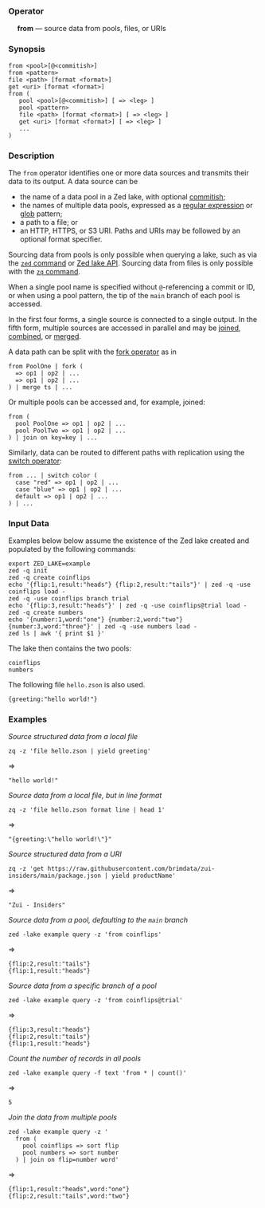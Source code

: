 ### Operator

&emsp; **from** &mdash; source data from pools, files, or URIs

### Synopsis

```
from <pool>[@<commitish>]
from <pattern>
file <path> [format <format>]
get <uri> [format <format>]
from (
   pool <pool>[@<commitish>] [ => <leg> ]
   pool <pattern>
   file <path> [format <format>] [ => <leg> ]
   get <uri> [format <format>] [ => <leg> ]
   ...
)
```
### Description

The `from` operator identifies one or more data sources and transmits
their data to its output.  A data source can be
* the name of a data pool in a Zed lake, with optional [commitish](../../commands/zed.md#142-commitish);
* the names of multiple data pools, expressed as a [regular expression](../overview.md#711-regular-expressions) or [glob](../overview.md#712-globs) pattern;
* a path to a file; or
* an HTTP, HTTPS, or S3 URI.
Paths and URIs may be followed by an optional format specifier.

Sourcing data from pools is only possible when querying a lake, such as
via the [`zed` command](../../commands/zed.md) or
[Zed lake API](../../lake/api.md). Sourcing data from files is only possible
with the [`zq` command](../../commands/zq.md).

When a single pool name is specified without `@`-referencing a commit or ID, or
when using a pool pattern, the tip of the `main` branch of each pool is
accessed.

In the first four forms, a single source is connected to a single output.
In the fifth form, multiple sources are accessed in parallel and may be
[joined](join.md), [combined](combine.md), or [merged](merge.md).

A data path can be split with the [fork operator](fork.md) as in
```
from PoolOne | fork (
  => op1 | op2 | ...
  => op1 | op2 | ...
) | merge ts | ...
```

Or multiple pools can be accessed and, for example, joined:
```
from (
  pool PoolOne => op1 | op2 | ...
  pool PoolTwo => op1 | op2 | ...
) | join on key=key | ...
```

Similarly, data can be routed to different paths with replication
using the [switch operator](switch.md):
```
from ... | switch color (
  case "red" => op1 | op2 | ...
  case "blue" => op1 | op2 | ...
  default => op1 | op2 | ...
) | ...
```

### Input Data

Examples below below assume the existence of the Zed lake created and populated
by the following commands:

```mdtest-command
export ZED_LAKE=example
zed -q init
zed -q create coinflips
echo '{flip:1,result:"heads"} {flip:2,result:"tails"}' | zed -q -use coinflips load -
zed -q -use coinflips branch trial 
echo '{flip:3,result:"heads"}' | zed -q -use coinflips@trial load -
zed -q create numbers
echo '{number:1,word:"one"} {number:2,word:"two"} {number:3,word:"three"}' | zed -q -use numbers load -
zed ls | awk '{ print $1 }'
```

The lake then contains the two pools:

```mdtest-output
coinflips
numbers
```

The following file `hello.zson` is also used.

```mdtest-input hello.zson
{greeting:"hello world!"}
```

### Examples

_Source structured data from a local file_

```mdtest-command
zq -z 'file hello.zson | yield greeting'
```
=>
```mdtest-output
"hello world!"
```

_Source data from a local file, but in line format_
```mdtest-command
zq -z 'file hello.zson format line | head 1'
```
=>
```mdtest-output
"{greeting:\"hello world!\"}"
```

_Source structured data from a URI_
```mdtest-command
zq -z 'get https://raw.githubusercontent.com/brimdata/zui-insiders/main/package.json | yield productName'
```
=>
```mdtest-output
"Zui - Insiders"
```

_Source data from a pool, defaulting to the `main` branch_
```mdtest-command
zed -lake example query -z 'from coinflips'
```
=>
```mdtest-output
{flip:2,result:"tails"}
{flip:1,result:"heads"}
```

_Source data from a specific branch of a pool_
```mdtest-command
zed -lake example query -z 'from coinflips@trial'
```
=>
```mdtest-output
{flip:3,result:"heads"}
{flip:2,result:"tails"}
{flip:1,result:"heads"}
```

_Count the number of records in all pools_
```mdtest-command
zed -lake example query -f text 'from * | count()'
```
=>
```mdtest-output
5
```
_Join the data from multiple pools_
```mdtest-command
zed -lake example query -z '
  from (
    pool coinflips => sort flip
    pool numbers => sort number
  ) | join on flip=number word'
```
=>
```mdtest-output
{flip:1,result:"heads",word:"one"}
{flip:2,result:"tails",word:"two"}
```
